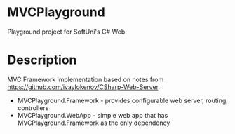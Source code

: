 # MVCPlayground

Playground project for SoftUni's C# Web

# Description

MVC Framework implementation based on notes from https://github.com/ivaylokenov/CSharp-Web-Server.
 * MVCPlayground.Framework - provides configurable web server, routing, controllers
 * MVCPlayground.WebApp    - simple web app that has MVCPlayground.Framework as the only dependency
